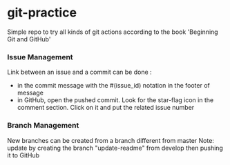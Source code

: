 # git-practice

Simple repo to try all kinds of git actions according to the book 'Beginning Git and GitHub'

### Issue Management
Link between an issue and a commit can be done :
- in the commit message with the #(issue_id) notation in the footer of message
- in GitHub, open the pushed commit. Look for the star-flag icon in the comment section. Click on it and put the related issue number

### Branch Management
New branches can be created from a branch different from master
Note: update by creating the branch "update-readme" from develop then pushing it to GitHub